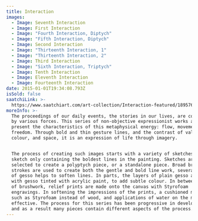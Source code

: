 ```yaml
---
title: Interaction
images:
  - Image: Seventh Interaction
  - Image: First Interaction
  - Image: "Fourth Interaction, Diptych"
  - Image: "Fifth Interaction, Diptych"
  - Image: Second Interaction
  - Image: "Thirteenth Interaction, 1"
  - Image: "Thirteenth Interaction, 2"
  - Image: Third Interaction
  - Image: "Sixth Interaction, Triptych"
  - Image: Tenth Interaction
  - Image: Eleventh Interaction
  - Image: Fourteenth Interaction
date: 2015-01-01T19:34:08.793Z
isSold: false
saatchiLink: >-
  https://www.saatchiart.com/art-collection/Interaction-featured/189576/219786/view
moreInfo: >-
  The proceedings of our daily events, the stories in our lives, are coordinated
  by various forces. This series of non-objective expressionist works aims to
  present the characteristics of this metaphysical energy: flow, movement, and
  freedom. Through bold and thin gesture lines, and the contrast of value,
  colour, and space, it is an expression of life through imagery.


  The process of creating such images starts with a variety of sketches, each
  sketch only containing the boldest lines in the painting. Sketches are then
  selected to create a polyptych piece, or a standalone piece. Broad brush
  strokes are used to create both the gentle and bold line work, several layers
  of gesso helps to soften lines. In parts, the layers of plain gesso are coated
  with gesso tinted with acrylic paint, to add subtle colour. In between layers
  of brushwork, relief prints are made onto the canvas with Styrofoam
  engravings. In softening the impressions of the prints, a cushioned material
  such as Styrofoam instead of wood, and applications of water on the matrix are
  effective. The process for this series has been progressive in development,
  and as a result many pieces contain different aspects of the process.
---
```

